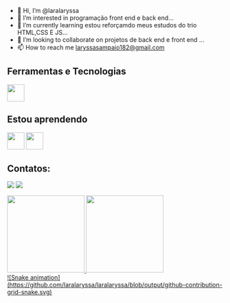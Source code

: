 - 👋 Hi, I’m @laralaryssa
- 👀 I’m interested in programação front end e back end...
- 🌱 I’m currently learning estou reforçamdo meus estudos do trio HTML,CSS E JS...
- 💞️ I’m looking to collaborate on projetos de back end e front end ...
- 📫 How to reach me laryssasampaio182@gmail.com
## Ferramentas e Tecnologias
<img src="https://cdn.jsdelivr.net/gh/devicons/devicon/icons/git/git-original.svg" width="40" height="40"/>

## Estou aprendendo

<img src="https://cdn.jsdelivr.net/gh/devicons/devicon/icons/java/java-original.svg" width="40" height="40"/> <img src="https://cdn.jsdelivr.net/gh/devicons/devicon/icons/linux/linux-original.svg" width="40" height="40"/>
## Contatos:

<div>

<a href="https://instagram.com/laryssa_309" target="_blank"><img src="https://img.shields.io/badge/-Instagram-%23E4405F?style=for-the-badge&logo=instagram&logoColor=white" target="_blank"></a>
<a href = "mailto:contato@laryssasampaio182"><img src="https://img.shields.io/badge/Gmail-D14836?style=for-the-badge&logo=gmail&logoColor=white" target="_blank"></a>

</div>
<div>
<a href="https://github.com/laralaryssa">
<img height="180em" src="https://github-readme-stats.vercel.app/api/top-langs/?username=laralaryssa&layout=compact&langs_count=7&theme=dracula"/>
<img height="180em" src="https://github-readme-stats.vercel.app/api?username=laralaryssa&show_icons=true&theme=dracula&include_all_commits=true&count_private=true"/>
</div>
![Snake animation](https://github.com/laralaryssa/laralaryssa/blob/output/github-contribution-grid-snake.svg)


